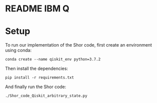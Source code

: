 # README IBM Q

# Setup

To run our implementation of the Shor code, first create an environment using conda:

```conda create --name qiskit_env python=3.7.2```

Then install the dependencies:

```pip install -r requirements.txt```

And finally run the Shor code:

```
./Shor_code_Qiskit_arbitrary_state.py
```

